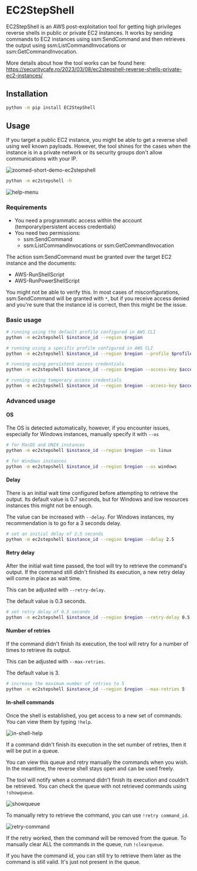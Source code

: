 # EC2StepShell

EC2StepShell is an AWS post-exploitation tool for getting high privileges reverse shells in public or private EC2 instances.
It works by sending commands to EC2 instances using ssm:SendCommand and then retrieves the output using ssm:ListCommandInvocations or ssm:GetCommandInvocation.

More details about how the tool works can be found here: https://securitycafe.ro/2023/03/08/ec2stepshell-reverse-shells-private-ec2-instances/

## Installation

```bash
python -m pip install EC2StepShell
```

## Usage

If you target a public EC2 instance, you might be able to get a reverse shell using well known payloads. However, the tool shines for the cases when the instance is in a private network or its security groups don't allow communications with your IP.

![zoomed-short-demo-ec2stepshell](https://user-images.githubusercontent.com/38787278/219875886-05f367af-6782-4137-bd49-8e1b78652c36.gif)

```bash
python -m ec2stepshell -h
```

![help-menu](https://user-images.githubusercontent.com/38787278/218660321-cbf2da28-b9e6-4727-9643-697cf5857ce3.png)

### Requirements

- You need a programmatic access within the account (temporary/persistent access credentials)
- You need two permissions:
  - ssm:SendCommand
  - ssm:ListCommandInvocations or ssm:GetCommandInvocation

The action ssm:SendCommand must be granted over the target EC2 instance and the documents:
- AWS-RunShellScript
- AWS-RunPowerShellScript

You might not be able to verify this. In most cases of misconfigurations, ssm:SendCommand will be granted with `*`, but if you receive access denied and you're sure that the instance id is correct, then this might be the issue.

### Basic usage

```bash
# running using the default profile configured in AWS CLI
python -m ec2stepshell $instance_id --region $region

# running using a specific profile configured in AWS CLI
python -m ec2stepshell $instance_id --region $region --profile $profile

# running using persistent access credentials
python -m ec2stepshell $instance_id --region $region --access-key $access_key --secret-key $secret_key

# running using temporary access credentials
python -m ec2stepshell $instance_id --region $region --access-key $access_key --secret-key $secret_key --session-token $session_token
```

### Advanced usage

#### OS

The OS is detected automatically, however, if you encounter issues, especially for Windows instances, manually specify it with `--os` 

```bash
# for MacOS and UNIX instances
python -m ec2stepshell $instance_id --region $region --os linux 

# for Windows instances
python -m ec2stepshell $instance_id --region $region --os windows 
```

#### Delay

There is an initial wait time configured before attempting to retrieve the output. Its default value is 0.7 seconds, but for Windows and low resources instances this might not be enough.

The value can be increased with `--delay`. For Windows instances, my recommendation is to go for a 3 seconds delay.

```bash
# set an initial delay of 2.5 seconds
python -m ec2stepshell $instance_id --region $region --delay 2.5
```

#### Retry delay

After the initial wait time passed, the tool will try to retrieve the command's output.
If the command still didn't finished its execution, a new retry delay will come in place as wait time.

This can be adjusted with `--retry-delay`.

The default value is 0.3 seconds.

```bash
# set retry delay of 0.5 seconds
python -m ec2stepshell $instance_id --region $region --retry-delay 0.5
```

#### Number of retries

If the command didn't finish its execution, the tool will retry for a number of times to retrieve its output.

This can be adjusted with `--max-retries`.

The default value is 3.

```bash
# increase the maximum number of retries to 5
python -m ec2stepshell $instance_id --region $region --max-retries 5
```

#### In-shell commands

Once the shell is established, you get access to a new set of commands. You can view them by typing `!help`.

![in-shell-help](https://user-images.githubusercontent.com/38787278/218667636-b258e72a-5ada-4dc3-a0f4-b0941be38b19.png)

If a command didn't finish its execution in the set number of retries, then it will be put in a queue.

You can view this queue and retry manually the commands when you wish. In the meantime, the reverse shell stays open and can be used freely.

The tool will notify when a command didn't finish its execution and couldn't be retrieved. You can check the queue with not retrieved commands using `!showqueue`.

![showqueue](https://user-images.githubusercontent.com/38787278/218668801-43ce658a-82e5-4f58-a8f9-a9c91646ebbf.png)

To manually retry to retrieve the command, you can use `!retry command_id`.

![retry-command](https://user-images.githubusercontent.com/38787278/218669211-7129a49b-dffd-4ad7-9201-9a782217a6de.png)

If the retry worked, then the command will be removed from the queue. To manually clear ALL the commands in the queue, run `!clearqueue`.

If you have the command id, you can still try to retrieve them later as the command is still valid. It's just not present in the queue.
